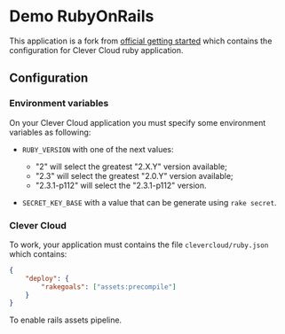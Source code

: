 # Demo RubyOnRails

This application is a fork from [official getting started](http://guides.rubyonrails.org/getting_started.html) which contains the configuration for Clever Cloud ruby application.

## Configuration

### Environment variables

On your Clever Cloud application you must specify some environment variables as following:

- `RUBY_VERSION` with one of the next values:
  - "2" will select the greatest "2.X.Y" version available;
  - "2.3" will select the greatest "2.0.Y" version available;
  - "2.3.1-p112" will select the "2.3.1-p112" version.

- `SECRET_KEY_BASE` with a value that can be generate using `rake secret`.

### Clever Cloud

To work, your application must contains the file `clevercloud/ruby.json` which contains:

```json
{
    "deploy": {
        "rakegoals": ["assets:precompile"]
    }
}
```

To enable rails assets pipeline.